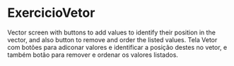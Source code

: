 # ExercicioVetor
Vector screen with buttons to add values to identify their position in the vector, and also button to remove and order the listed values.
Tela Vetor com botões para adiconar valores e identificar a posição destes no vetor, e também botão para remover e ordenar os valores listados.
